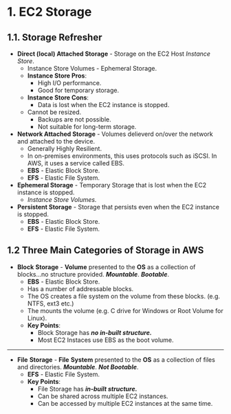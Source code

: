 # 1. EC2 Storage

## 1.1. Storage Refresher

* **Direct (local) Attached Storage** - Storage on the EC2 Host _Instance Store_.
  * Instance Store Volumes - Ephemeral Storage.
  * **Instance Store Pros**:
    * High I/O performance.
    * Good for temporary storage.
  * **Instance Store Cons**:
    * Data is lost when the EC2 instance is stopped.
  * Cannot be resized.
    * Backups are not possible.
    * Not suitable for long-term storage.
* **Network Attached Storage** - Volumes delieverd on/over the network and attached to the device.
  * Generally Highly Resilient.
  * In on-premises environments, this uses protocols such as iSCSI. In AWS, it uses a service called EBS.
  * **EBS** - Elastic Block Store.
  * **EFS** - Elastic File System.
* **Ephemeral Storage** - Temporary Storage that is lost when the EC2 instance is stopped.
  * *Instance Store Volumes.*
* **Persistent Storage** - Storage that persists even when the EC2 instance is stopped.
  * **EBS** - Elastic Block Store.
  * **EFS** - Elastic File System.

## 1.2 Three Main Categories of Storage in AWS

* **Block** **Storage** - **Volume** presented to the **OS** as a collection of blocks...no structure provided. _**Mountable**_. _**Bootable**_.
  * **EBS** - Elastic Block Store.
  * Has a number of addressable blocks.
  * The OS creates a file system on the volume from these blocks. (e.g. NTFS, ext3 etc.)
  * The mounts the volume (e.g. C drive for Windows or Root Volume for Linux).
  * **Key Points**:
    * Block Storage has ***no in-built structure.***
    * Most EC2 Instaces use EBS as the boot volume.

---

* **File** **Storage** - **File** **System** presented to the **OS** as a collection of files and directories. _**Mountable**_. _**Not Bootable**_.
  * **EFS** - Elastic File System.
  * **Key Points**:
    * File Storage has ***in-built structure.***
    * Can be shared across multiple EC2 instances.
    * Can be accessed by multiple EC2 instances at the same time.
